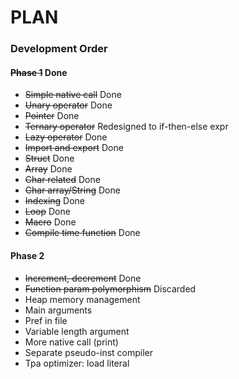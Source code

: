 # PLAN

### Development Order

#### ~~Phase 1~~ Done
* ~~Simple native call~~ Done
* ~~Unary operator~~ Done
* ~~Pointer~~ Done
* ~~Ternary operator~~ Redesigned to if-then-else expr
* ~~Lazy operator~~ Done
* ~~Import and export~~ Done
* ~~Struct~~ Done
* ~~Array~~ Done
* ~~Char related~~ Done
* ~~Char array/String~~ Done
* ~~Indexing~~ Done
* ~~Loop~~ Done
* ~~Macro~~ Done
* ~~Compile time function~~ Done

#### Phase 2
* ~~Increment, decrement~~ Done
* ~~Function param polymorphism~~ Discarded
* Heap memory management
* Main arguments
* Pref in file
* Variable length argument
* More native call (print)
* Separate pseudo-inst compiler
* Tpa optimizer: load literal
